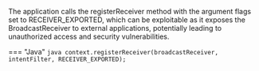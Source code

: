 The application calls the registerReceiver method with the argument flags set to RECEIVER_EXPORTED, which can be exploitable as it exposes the BroadcastReceiver to external applications, potentially leading to unauthorized access and security vulnerabilities.

=== "Java"
	```java
    context.registerReceiver(broadcastReceiver, intentFilter, RECEIVER_EXPORTED);
    ```